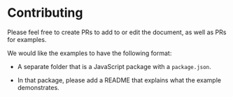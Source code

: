 # Contributing 

Please feel free to create PRs to add to or edit the document, as well as PRs for examples.

We would like the examples to have the following format:

* A separate folder that is a JavaScript package with a `package.json`. 

* In that package, please add a README that explains what the example demonstrates. 
